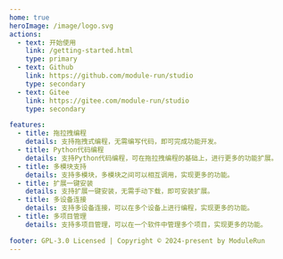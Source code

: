 ```yaml
---
home: true
heroImage: /image/logo.svg
actions:
  - text: 开始使用
    link: /getting-started.html
    type: primary
  - text: Github
    link: https://github.com/module-run/studio
    type: secondary
  - text: Gitee
    link: https://gitee.com/module-run/studio
    type: secondary

features:
  - title: 拖拉拽编程
    details: 支持拖拽式编程，无需编写代码，即可完成功能开发。
  - title: Python代码编程
    details: 支持Python代码编程，可在拖拉拽编程的基础上，进行更多的功能扩展。
  - title: 多模块支持
    details: 支持多模块，多模块之间可以相互调用，实现更多的功能。
  - title: 扩展一键安装
    details: 支持扩展一键安装，无需手动下载，即可安装扩展。
  - title: 多设备连接
    details: 支持多设备连接，可以在多个设备上进行编程，实现更多的功能。
  - title: 多项目管理
    details: 支持多项目管理，可以在一个软件中管理多个项目，实现更多的功能。

footer: GPL-3.0 Licensed | Copyright © 2024-present by ModuleRun
---
```


